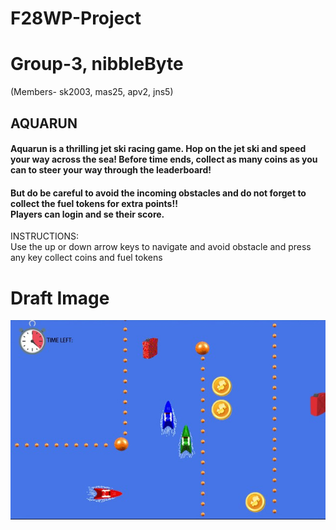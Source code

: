# F28WP-Project
# Group-3, nibbleByte 
(Members- sk2003, mas25, apv2, jns5)
<h2><strong>AQUARUN</strong></h2>

<h4>Aquarun is a thrilling jet ski racing game. Hop on the jet ski and speed your way across the sea! Before time ends, collect as many coins as you can to steer your way through the leaderboard! <br>
</h4> <h4>
But do be careful to avoid the incoming obstacles and do not forget to collect the fuel tokens for extra points!! <br>
Players can login and se their score.
</h4>
INSTRUCTIONS: <br>
 Use the up or down arrow keys to navigate and avoid obstacle and press any key collect coins and fuel tokens

# Draft Image
![alt text](https://github.com/F28WP-Dubai-nibbleByte/F28WP-project/blob/master/PROJECT-1.jpg?raw=true)
